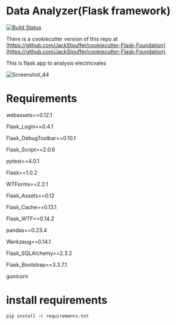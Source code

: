 # Data Analyzer(Flask framework)
[![Build Status](https://travis-ci.org/JackStouffer/Flask-Foundation.png)](https://travis-ci.org/JackStouffer/Flask-Foundation)

There is a cookiecutter version of this repo at [https://github.com/JackStouffer/cookiecutter-Flask-Foundation](https://github.com/JackStouffer/cookiecutter-Flask-Foundation).

This is flask app to analysis electricvales

![Screenshot_44](https://user-images.githubusercontent.com/40516126/60730775-7cc9c280-9f78-11e9-9eaa-696107ec9b33.png)


# Requirements

webassets==0.12.1

Flask_Login==0.4.1

Flask_DebugToolbar==0.10.1

Flask_Script==2.0.6

pytest==4.0.1

Flask==1.0.2

WTForms==2.2.1

Flask_Assets==0.12

Flask_Cache==0.13.1

Flask_WTF==0.14.2

pandas==0.23.4

Werkzeug==0.14.1

Flask_SQLAlchemy==2.3.2

Flask_Bootstrap==3.3.7.1

gunicorn



# install requirements
`` pip install -r requirements.txt ``
